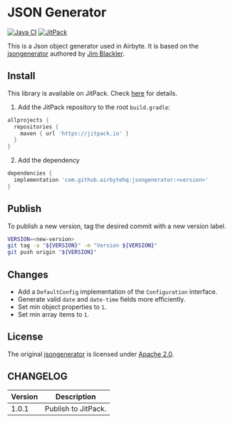 # JSON Generator

[![Java CI](https://github.com/airbytehq/jsongenerator/actions/workflows/java_ci.yaml/badge.svg)](https://github.com/airbytehq/jsongenerator/actions/workflows/java_ci.yaml) [![JitPack](https://jitpack.io/v/airbytehq/jsongenerator.svg)](https://jitpack.io/#airbytehq/jsongenerator)

This is a Json object generator used in Airbyte. It is based on the [jsongenerator](https://github.com/jimblackler/jsongenerator) authored by [Jim Blackler](https://github.com/jimblackler).

## Install
This library is available on JitPack. Check [here](https://jitpack.io/#airbytehq/jsongenerator) for details.

1. Add the JitPack repository to the root `build.gradle`:
  ```groovy
  allprojects {
    repositories {
      maven { url 'https://jitpack.io' }
    }
  }
  ```
2. Add the dependency
  ```groovy
  dependencies {
    implementation 'com.github.airbytehq:jsongenerator:<version>'
  }
  ```

## Publish
To publish a new version, tag the desired commit with a new version label.

```bash
VERSION=<new-version>
git tag -a "${VERSION}" -m "Version ${VERSION}"
git push origin "${VERSION}"
```

## Changes
- Add a `DefaultConfig` implementation of the `Configuration` interface.
- Generate valid `date` and `date-time` fields more efficiently.
- Set min object properties to `1`.
- Set min array items to `1`.

## License
The original [jsongenerator](https://github.com/jimblackler/jsongenerator) is licensed under [Apache 2.0](LICENSE).

## CHANGELOG

| Version | Description |
| ------- | ----------- |
| 1.0.1   | Publish to JitPack. |
